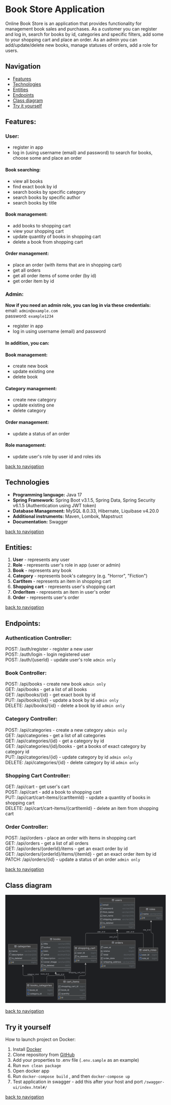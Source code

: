 # Book Store Application   

Online Book Store is an application that provides functionality for management book sales 
and purchases. As a customer you can register and log in, search for books by id, categories
and specific filters, add some to your shopping cart and place an order. As an admin you can
add/update/delete new books, manage statuses of orders, add a role for users.  

<a name="navigation"></a>
## Navigation   

* [Features](#features-)   
* [Technologies](#technologies-)   
* [Entities](#endpoints-)   
* [Endpoints](#endpoints-)  
* [Class diagram](#class-diagram)
* [Try it yourself](#try-it-yourself-)

<a name="features"></a>  
## Features:   

### **User:**   

* register in app   
* log in (using username (email) and password) to search for books, choose some and place an order   

#### Book searching:   
* view all books  
* find exact book by id  
* search books by specific category   
* search books by specific author  
* search books by title  

#### Book management:  
* add books to shopping cart  
* view your shopping cart  
* update quantity of books in shopping cart   
* delete a book from shopping cart   

#### Order management:   
* place an order (with items that are in shopping cart)   
* get all orders   
* get all order items of some order (by id)    
* get order item by id    


### Admin:  

**Now if you need an admin role, you can log in via these credentials:**  
email: `admin@example.com`     
password: `example1234`  


* register in app  
* log in using username (email) and password  

#### In addition, you can:  

#### Book management:  
* create new book  
* update existing one  
* delete book  

#### Category management:  
* create new category  
* update existing one  
* delete category  

#### Order management:  
* update a status of an order  

#### Role management:  
* update user's role by user id and roles ids  

[back to navigation](#navigation-)  

<a name="technologies"></a>  
## Technologies  

* **Programming language:** Java 17  
* **Spring Framework:** Spring Boot v3.1.5, Spring Data, Spring Security v6.1.5 (Authentication using JWT token)  
* **Database Management:** MySQL 8.0.33, Hibernate, Liquibase v4.20.0  
* **Additional instruments:** Maven, Lombok, Mapstruct  
* **Documentation:** Swagger

[back to navigation](#navigation-)  

<a name="entities"></a>  
## Entities:  

1. **User** - represents any user  
2. **Role** - represents user's role in app (user or admin)  
3. **Book** - represents any book  
4. **Category** - represents book's category (e.g. "Horror", "Fiction")  
5. **CartItem** - represents an item in shopping cart  
6. **Shopping cart** - represents user's shopping cart  
7. **OrderItem** - represents an item in user's order  
8. **Order** - represents user's order  

[back to navigation](#navigation-)  

<a name="endpoints"></a>  
## Endpoints:  

### Authentication Controller:  

POST: /auth/register - register a new user     
POST: /auth/login - login registered user  
POST: /auth/{userId} - update user's role `admin only`  

### Book Controller:  

POST: /api/books - create new book  `admin only`       
GET: /api/books - get a list of all books  
GET: /api/books/{id} - get exact book by id  
PUT: /api/books/{id} - update a book by id `admin only`  
DELETE: /api/books/{id} - delete a book by id `admin only`  

### Category Controller:  

POST: /api/categories - create a new category `admin only`  
GET: /api/categories - get a list of all categories  
GET: /api/categories/{id} - get a category by id  
GET: /api/categories/{id}/books - get a books of exact category by category id  
PUT: /api/categories/{id} - update category by id `admin only`  
DELETE: /api/categories/{id} - delete category by id `admin only`  

### Shopping Cart Controller:  

GET: /api/cart - get user's cart  
POST: /api/cart - add a book to shopping cart  
PUT: /api/cart/cart-items/{cartItemId} - update a quantity of books in shopping cart  
DELETE: /api/cart/cart-items/{cartItemId} - delete an item from shopping cart  

### Order Controller:  

POST: /api/orders - place an order with items in shopping cart   
GET: /api/orders - get a list of all orders  
GET: /api/orders/{orderId}/items - get an exact order by id  
GET: /api/orders/{orderId}/items/{itemId} - get an exact order item by id  
PATCH: /api/orders/{id} - update a status of an order `admin only`  

[back to navigation](#navigation-)

<a name="class-diagram"></a>
## Class diagram

![img_2.png](img_2.png)

[back to navigation](#navigation-) 

<a name="try-it-yourself"></a>

## Try it yourself  

How to launch project on Docker:

1. Install [Docker](https://www.docker.com/products/docker-desktop/)   
2. Clone repository from [GitHub](https://github.com/anastasiia-fi/book-store)  
3. Add your properties to .env file (`.env.sample` as an example)
4. Run `mvn clean package`  
5. Open docker app    
6. Run `docker-compose build` , and then `docker-compose up`    
7. Test application in swagger - add this after your host and port `/swagger-ui/index.html#/`

[back to navigation](#navigation-)   